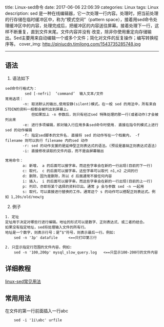 title: Linux-sed命令
date: 2017-06-06 22:06:39
categories: Linux
tags: Linux
description: sed 是一种在线编辑器，它一次处理一行内容。处理时，把当前处理的行存储在临时缓冲区中，称为“模式空间”（pattern space），接着用sed命令处理缓冲区中的内容，处理完成后，把缓冲区的内容送往屏幕。接着处理下一行，这样不断重复，直到文件末尾。文件内容并没有 改变，除非你使用重定向存储输出。Sed主要用来自动编辑一个或多个文件；简化对文件的反复操作；编写转换程序等。
cover_img: http://qiniucdn.timilong.com/1543735285748.jpg

---

## 语法

1. 语法如下
```
sed命令行格式为：
         sed [-nefri]  ‘command’  输入文本/文件
常用选项：
        -n: 取消默认的输出,使用安静(silent)模式。在一般 sed 的用法中，所有来自 STDIN的资料一般都会被列出到屏幕上。
            但如果加上 -n 参数后，则只有经过sed 特殊处理的那一行(或者动作)才会被列出来
        -e: 进行多项编辑，即对输入行应用多条sed命令时使用. 直接在指令列模式上进行 sed 的动作编辑
        -f: 指定sed脚本的文件名. 直接将 sed 的动作写在一个档案内， -f filename 则可以执行 filename 内的sed 动作
        -r: sed 的动作支援的是延伸型正则表达式的语法。(预设是基础正则表达式语法)
        -i: 直接修改读取的文件内容，而不是由屏幕输出      

常用命令：
        a: 新增， a 的后面可以接字串，而这些字串会在新的一行出现(目前的下一行)
        c: 取代， c 的后面可以接字串，这些字串可以取代 n1,n2 之间的行
        d: 删除，因为是删除，所以 d 后面通常不接任何内容
        i: 插入， i 的后面可以接字串，而这些字串会在新的一行出现(目前的上一行)
        p: 列印，亦即将某个选择的资料印出。通常 p 会与参数 sed -n 一起用
        s: 取代，可以直接进行替换的工作。通常这个 s 的动作可以搭配正则表达式。例如 1,20s/old/new/g 
```

2. 例子
```
1. 定址
定址用于决定对哪些行进行编辑。地址的形式可以是数字、正则表达式、或二者的结合。
如果没有指定地址，sed将处理输入文件的所有行。
地址是一个数字，则表示行号；是“$"符号，则表示最后一行。例如: 
    sed -n '3p' datafile     <==只打印第三行

2. 只显示指定行范围的文件内容，例如:
    sed -n '100,200p' mysql_slow_query.log   <==只显示100-200行的文件内容
```

## 详细教程

[linux-sed常见用法](http://www.cnblogs.com/emanlee/archive/2013/09/07/3307642.html)

## 常用用法

在文件的第一行前面插入一行abc
```
    sed -i '1i\abc' urfile 
```
